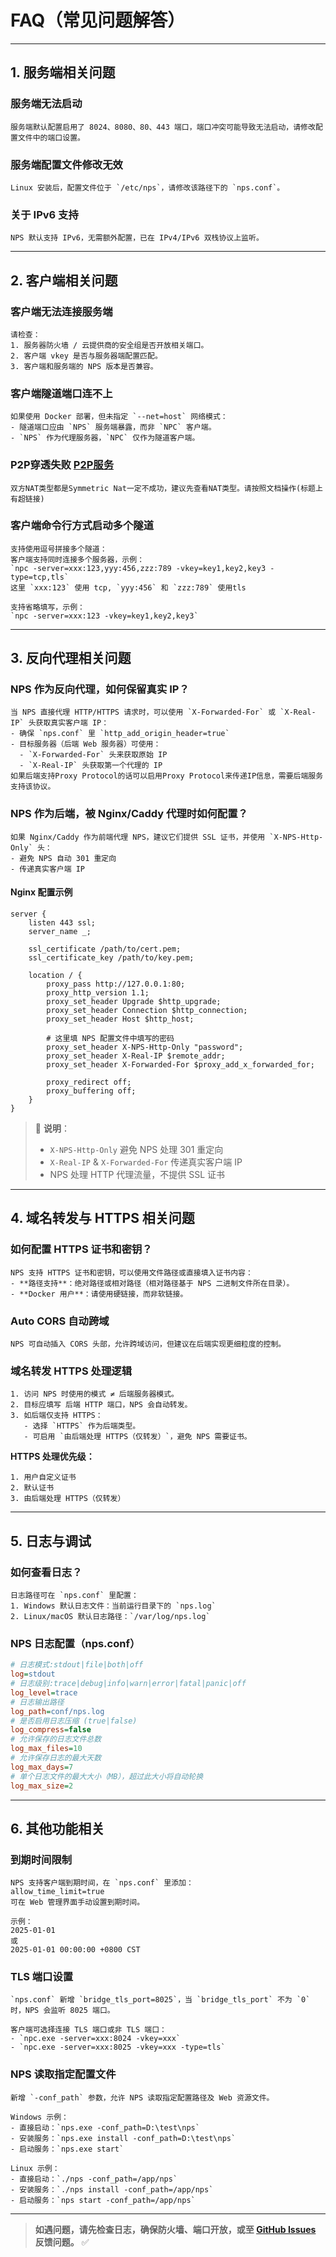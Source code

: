 # FAQ（常见问题解答）

---

## 1. 服务端相关问题

### **服务端无法启动**
```
服务端默认配置启用了 8024、8080、80、443 端口，端口冲突可能导致无法启动，请修改配置文件中的端口设置。
```

### **服务端配置文件修改无效**
```
Linux 安装后，配置文件位于 `/etc/nps`，请修改该路径下的 `nps.conf`。
```

### **关于 IPv6 支持**
```
NPS 默认支持 IPv6，无需额外配置，已在 IPv4/IPv6 双栈协议上监听。
```

---

## 2. 客户端相关问题

### **客户端无法连接服务端**
```
请检查：
1. 服务器防火墙 / 云提供商的安全组是否开放相关端口。
2. 客户端 vkey 是否与服务器端配置匹配。
3. 客户端和服务端的 NPS 版本是否兼容。
```

### **客户端隧道端口连不上**
```
如果使用 Docker 部署，但未指定 `--net=host` 网络模式：
- 隧道端口应由 `NPS` 服务端暴露，而非 `NPC` 客户端。
- `NPS` 作为代理服务器，`NPC` 仅作为隧道客户端。
```

### **P2P穿透失败 [P2P服务](/example?id=P2P服务)**
```
双方NAT类型都是Symmetric Nat一定不成功，建议先查看NAT类型。请按照文档操作(标题上有超链接)
```

### **客户端命令行方式启动多个隧道**
```
支持使用逗号拼接多个隧道：
客户端支持同时连接多个服务器，示例：  
`npc -server=xxx:123,yyy:456,zzz:789 -vkey=key1,key2,key3 -type=tcp,tls`  
这里 `xxx:123` 使用 tcp, `yyy:456` 和 `zzz:789` 使用tls

支持省略填写，示例：
`npc -server=xxx:123 -vkey=key1,key2,key3`
```

---

## 3. 反向代理相关问题

### **NPS 作为反向代理，如何保留真实 IP？**
```
当 NPS 直接代理 HTTP/HTTPS 请求时，可以使用 `X-Forwarded-For` 或 `X-Real-IP` 头获取真实客户端 IP：
- 确保 `nps.conf` 里 `http_add_origin_header=true`
- 目标服务器（后端 Web 服务器）可使用：
  - `X-Forwarded-For` 头来获取原始 IP
  - `X-Real-IP` 头获取第一个代理的 IP
如果后端支持Proxy Protocol的话可以启用Proxy Protocol来传递IP信息，需要后端服务支持该协议。
```

### **NPS 作为后端，被 Nginx/Caddy 代理时如何配置？**
```
如果 Nginx/Caddy 作为前端代理 NPS，建议它们提供 SSL 证书，并使用 `X-NPS-Http-Only` 头：
- 避免 NPS 自动 301 重定向
- 传递真实客户端 IP
```
#### **Nginx 配置示例**
```nginx
server {
    listen 443 ssl;
    server_name _;

    ssl_certificate /path/to/cert.pem;
    ssl_certificate_key /path/to/key.pem;

    location / {
        proxy_pass http://127.0.0.1:80;
        proxy_http_version 1.1;
        proxy_set_header Upgrade $http_upgrade;
        proxy_set_header Connection $http_connection;
        proxy_set_header Host $http_host;

        # 这里填 NPS 配置文件中填写的密码
        proxy_set_header X-NPS-Http-Only "password";
        proxy_set_header X-Real-IP $remote_addr;
        proxy_set_header X-Forwarded-For $proxy_add_x_forwarded_for;

        proxy_redirect off;
        proxy_buffering off;
    }
}
```
> 📌 **说明**：
> - `X-NPS-Http-Only` 避免 NPS 处理 301 重定向
> - `X-Real-IP` & `X-Forwarded-For` 传递真实客户端 IP
> - NPS 处理 HTTP 代理流量，不提供 SSL 证书

---

## 4. 域名转发与 HTTPS 相关问题

### **如何配置 HTTPS 证书和密钥？**
```
NPS 支持 HTTPS 证书和密钥，可以使用文件路径或直接填入证书内容：
- **路径支持**：绝对路径或相对路径（相对路径基于 NPS 二进制文件所在目录）。
- **Docker 用户**：请使用硬链接，而非软链接。
```

### **Auto CORS 自动跨域**
```
NPS 可自动插入 CORS 头部，允许跨域访问，但建议在后端实现更细粒度的控制。
```

### **域名转发 HTTPS 处理逻辑**
```
1. 访问 NPS 时使用的模式 ≠ 后端服务器模式。
2. 目标应填写 后端 HTTP 端口，NPS 会自动转发。
3. 如后端仅支持 HTTPS：
   - 选择 `HTTPS` 作为后端类型。
   - 可启用 `由后端处理 HTTPS（仅转发）`，避免 NPS 需要证书。
```
**HTTPS 处理优先级：**
```
1. 用户自定义证书
2. 默认证书
3. 由后端处理 HTTPS（仅转发）
```
---

## 5. 日志与调试

### **如何查看日志？**
```
日志路径可在 `nps.conf` 里配置：
1. Windows 默认日志文件：当前运行目录下的 `nps.log`
2. Linux/macOS 默认日志路径：`/var/log/nps.log`
```

### **NPS 日志配置（nps.conf）**
```ini
# 日志模式:stdout|file|both|off
log=stdout
# 日志级别:trace|debug|info|warn|error|fatal|panic|off
log_level=trace
# 日志输出路径
log_path=conf/nps.log
# 是否启用日志压缩 (true|false)
log_compress=false
# 允许保存的日志文件总数
log_max_files=10
# 允许保存日志的最大天数
log_max_days=7
# 单个日志文件的最大大小（MB），超过此大小将自动轮换
log_max_size=2
```

---

## 6. 其他功能相关

### **到期时间限制**
```
NPS 支持客户端到期时间，在 `nps.conf` 里添加：
allow_time_limit=true
可在 Web 管理界面手动设置到期时间。

示例：
2025-01-01
或
2025-01-01 00:00:00 +0800 CST
```

### **TLS 端口设置**
```
`nps.conf` 新增 `bridge_tls_port=8025`，当 `bridge_tls_port` 不为 `0` 时，NPS 会监听 8025 端口。

客户端可选择连接 TLS 端口或非 TLS 端口：
- `npc.exe -server=xxx:8024 -vkey=xxx`
- `npc.exe -server=xxx:8025 -vkey=xxx -type=tls`
```

### **NPS 读取指定配置文件**
```
新增 `-conf_path` 参数，允许 NPS 读取指定配置路径及 Web 资源文件。

Windows 示例：
- 直接启动：`nps.exe -conf_path=D:\test\nps`
- 安装服务：`nps.exe install -conf_path=D:\test\nps`
- 启动服务：`nps.exe start`

Linux 示例：
- 直接启动：`./nps -conf_path=/app/nps`
- 安装服务：`./nps install -conf_path=/app/nps`
- 启动服务：`nps start -conf_path=/app/nps`
```

---

> **如遇问题，请先检查日志，确保防火墙、端口开放，或至 [GitHub Issues](https://github.com/djylb/nps/issues) 反馈问题。** ✅
